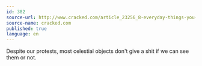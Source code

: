 ```yaml
---
id: 382
source-url: http://www.cracked.com/article_23256_8-everyday-things-you-didnt-realize-were-actually-cgi.html
source-name: cracked.com
published: true
language: en
---
```

Despite our protests, most celestial objects don't give a shit if we can see them or not.
